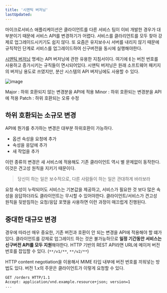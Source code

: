 ```yaml
---
title: '시맨틱 버저닝'
lastUpdated: 
---
```


마이크로서비스 애플리케이션은 클라이언트를 다른 서비스 팀이 이비 개발한 경우가 대부분이기 때문에 서비스 API를 변경하기가 어렵다. 서비스를 클라리언트를 모두 찾아 강제로 업그레이드시키기도 쉽지 않다. 또 요즘은 유지보수시 서버를 내리지 않기 때문에 규칙적인 단계로 서비스를 업그레이드하여 신구버전을 동시에 실행해야한다.

[시맨틱 버저닝](https://semver.org/) 명세는 API 버저닝에 관한 유용한 지침서이다. 여기에ㅔ는 버전 번호를 사용하고 증가시키는 규칙들이 면시되어있다. 시맨틱 버저닝은 원래 소프트웨어 패키지의 버저닝 용도로 쓰였지만, 분산 시스템의 API 버저닝에도 사용할 수 있다.

![image](https://user-images.githubusercontent.com/81006587/212671356-17763dcc-7716-432f-8555-a6b7ae35bde3.png)

Major : 하위 호환되지 않는 변경분을 API에 적용
Minor : 하위 호환되는 변경분을 API에 적용
Patch : 하위 호환되는 오류 수정

## 하위 호환되는 소규모 변경

API에 뭔가를 추가하는 변경은 대부분 하위호환이 가능하다. 

- 옵션 속성을 요청에 추가
- 속성을 응답에 추가
- 새 작업을 추가

이런 종류의 변경은 새 서비스에 적용해도 기존 클라이언트 역시 별 문제없이 동작한다. 이것은 견고성 원칙을 지키기 때문이다.

> 당신이 하는 일은 보수적으로, 다른 사람들이 하는 일은 관대하게 바라보라

요청 속성이 누락되어도 서비스는 기본값을 제공하고, 서비스가 필요한 것 보다 많은 속성을 응답하더라도 클라이언트는 무시할 수 있어야한다. 클라이언트/서비스가 견고성 원칙을 뒷받침하는 요청/응답 포맷을 사용하면 이런 과정이 매끄럽게 진행된다.

## 중대한 대규모 변경

경우에 따라선 매우 중요한, 기존 버전과 호환이 안 되는 변경을 API에 적용해야 할 떄가 있다. 클라이언트를 강제로 업그레이드 하는 것은 불가능하므로 **일정 기간동안 서비스는 신구버전 API를 모두 지원**해야한다. HTTP 기반의 REST API라면 URL에 메이저 버전 번호를 잡입할 수 있다. (`**/v1/**`, `**/v2/**`)

HTTP content negotiation을 이용해서 MIME 타입 내부에 버전 번호를 끼워넣는 방법도 있다. 버전 1.x의 주문은 클라이언트가 이렇게 요청할 수 있다.

```
GET /orders HTTP/1.1
Accept: application/vnd.example.resource+json; version=1
...
```
